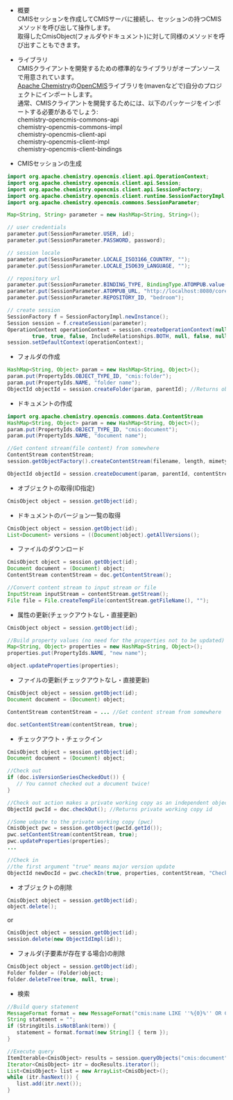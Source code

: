 * 概要<br>
CMISセッションを作成してCMISサーバに接続し、セッションの持つCMISメソッドを呼び出して操作します。<br>
取得したCmisObject(フォルダやドキュメント)に対して同様のメソッドを呼び出すこともできます。<br>

* ライブラリ<br>
CMISクライアントを開発するための標準的なライブラリがオープンソースで用意されています。<br>
[Apache Chemistry](http://chemistry.apache.org/)の[OpenCMIS](http://chemistry.apache.org/java/opencmis.html)ライブラリを(mavenなどで)自分のプロジェクトにインポートします。<br>
通常、CMISクライアントを開発するためには、以下のパッケージをインポートする必要があるでしょう:<br>
chemistry-opencmis-commons-api  
chemistry-opencmis-commons-impl  
chemistry-opencmis-client-api  
chemistry-opencmis-client-impl  
chemistry-opencmis-client-bindings   

* CMISセッションの生成
```java
import org.apache.chemistry.opencmis.client.api.OperationContext;
import org.apache.chemistry.opencmis.client.api.Session;
import org.apache.chemistry.opencmis.client.api.SessionFactory;
import org.apache.chemistry.opencmis.client.runtime.SessionFactoryImpl;
import org.apache.chemistry.opencmis.commons.SessionParameter;

Map<String, String> parameter = new HashMap<String, String>();

// user credentials
parameter.put(SessionParameter.USER, id);
parameter.put(SessionParameter.PASSWORD, password);

// session locale
parameter.put(SessionParameter.LOCALE_ISO3166_COUNTRY, "");
parameter.put(SessionParameter.LOCALE_ISO639_LANGUAGE, "");

// repository url
parameter.put(SessionParameter.BINDING_TYPE, BindingType.ATOMPUB.value());
parameter.put(SessionParameter.ATOMPUB_URL, "http://localhost:8080/core/atom/");
parameter.put(SessionParameter.REPOSITORY_ID, "bedroom");

// create session
SessionFactory f = SessionFactoryImpl.newInstance();
Session session = f.createSession(parameter);
OperationContext operationContext = session.createOperationContext(null,
		true, true, false, IncludeRelationships.BOTH, null, false, null, true, 100);
session.setDefaultContext(operationContext);
```

* フォルダの作成
```java
HashMap<String, Object> param = new HashMap<String, Object>();
param.put(PropertyIds.OBJECT_TYPE_ID, "cmis:folder");
param.put(PropertyIds.NAME, "folder name");
ObjectId objectId = session.createFolder(param, parentId); //Returns object id of the created object
```

* ドキュメントの作成
```java
import org.apache.chemistry.opencmis.commons.data.ContentStream
HashMap<String, Object> param = new HashMap<String, Object>();
param.put(PropertyIds.OBJECT_TYPE_ID, "cmis:document");
param.put(PropertyIds.NAME, "document name");

//Get content stream(file content) from somewhere
ContentStream contentStream;
session.getObjectFactory().createContentStream(filename, length, mimetype, fileInputStream);

ObjectId objectId = session.createDocument(param, parentId, contentStream, VersioningState.MAJOR);
```

* オブジェクトの取得(ID指定)
```java
CmisObject object = session.getObject(id);
```

* ドキュメントのバージョン一覧の取得
```java
CmisObject object = session.getObject(id);
List<Document> versions = ((Document)object).getAllVersions();
```

* ファイルのダウンロード
```java
CmisObject object = session.getObject(id);
Document document = (Document) object;
ContentStream contentStream = doc.getContentStream();

//Convert content stream to input stream or file
InputStream inputStream = contentStream.getStream();
File file = File.createTempFile(contentStream.getFileName(), "");
```

* 属性の更新(チェックアウトなし・直接更新)
```java
CmisObject object = session.getObject(id);

//Build property values (no need for the properties not to be updated)
Map<String, Object> properties = new HashMap<String, Object>();
properties.put(PropertyIds.NAME, "new name");

object.updateProperties(properties);
```

* ファイルの更新(チェックアウトなし・直接更新)
```java
CmisObject object = session.getObject(id);
Document document = (Document) object;

ContentStream contentStream = ... //Get content stream from somewhere

doc.setContentStream(contentStream, true);
```

* チェックアウト・チェックイン
```java
CmisObject object = session.getObject(id);
Document document = (Document) object;

//Check out
if (doc.isVersionSeriesCheckedOut()) {
   // You cannot checked out a document twice!
}

//Check out action makes a private working copy as an independent object
ObjectId pwcId = doc.checkOut(); //Returns private working copy id

//Some udpate to the private working copy (pwc)
CmisObject pwc = session.getObject(pwcId.getId());
pwc.setContentStream(contentStream, true);
pwc.updateProperties(properties);
...

//Check in
//the first argument "true" means major version update
ObjectId newDocId = pwc.checkIn(true, properties, contentStream, "Check in comment");
```

* オブジェクトの削除
```java
CmisObject object = session.getObject(id);
object.delete();
```
or
```java
CmisObject object = session.getObject(id);
session.delete(new ObjectIdImpl(id));
```

* フォルダ(子要素が存在する場合)の削除
```java
CmisObject object = session.getObject(id);
Folder folder = (Folder)object;
folder.deleteTree(true, null, true);
```

* 検索
```java
//Build query statement
MessageFormat format = new MessageFormat("cmis:name LIKE ''%{0}%'' OR CONTAINS(''{0}'')");
String statement = "";
if (StringUtils.isNotBlank(term)) {
   statement = format.format(new String[] { term });
}

//Execute query
ItemIterable<CmisObject> results = session.queryObjects("cmis:document", statement, false, session.getDefaultContext());
Iterator<CmisObject> itr = docResults.iterator();
List<CmisObject> list = new ArrayList<CmisObject>();
while (itr.hasNext()) {
   list.add(itr.next());
}
```